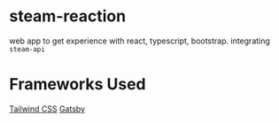 # steam-reaction
web app to get experience with react, typescript, bootstrap. integrating `steam-api`

# Frameworks Used
[Tailwind CSS](https://tailwindcss.com/docs/guides/gatsby)
[Gatsby](https://www.gatsbyjs.com/docs/quick-start)